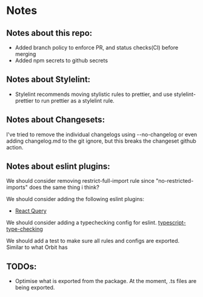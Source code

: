 # Notes

## Notes about this repo: 
- Added branch policy to enforce PR, and status checks(CI) before merging
- Added npm secrets to github secrets

## Notes about Stylelint:
- Stylelint recommends moving stylistic rules to prettier, and use stylelint-prettier to run prettier as a stylelint rule.

## Notes about Changesets: 
I've tried to remove the individual changelogs using --no-changelog or even adding changelog.md to the git ignore, but this breaks the changeset github action. 

## Notes about eslint plugins: 
We should consider removing restrict-full-import rule since "no-restricted-imports" does the same thing i think?

We should consider adding the following eslint plugins:
- [React Query](https://www.npmjs.com/package/eslint-plugin-react-query/)

We should consider adding a typechecking config for eslint.
[typescript-type-checking](https://github.com/Shopify/web-configs/blob/main/packages/eslint-plugin/lib/config/typescript-type-checking.js)

We should add a test to make sure all rules and configs are exported. Similar to what Orbit has

## TODOs:
- Optimise what is exported from the package. At the moment, .ts files are being exported.